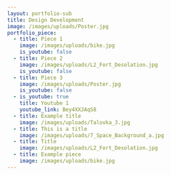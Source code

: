 ```yaml
---
layout: portfolio-sub
title: Design Development
image: /images/uploads/Poster.jpg
portfolio_piece:
  - title: Piece 1
    image: /images/uploads/bike.jpg
    is_youtube: false
  - title: Piece 2
    image: /images/uploads/L2_Fort_Desolation.jpg
    is_youtube: false
  - title: Piece 3
    image: /images/uploads/Poster.jpg
    is_youtube: false
  - is_youtube: true
    title: Youtube 1
    youtube_link: Bey4XXJAqS8
  - title: Example title
    image: /images/uploads/Talovka_3.jpg
  - title: This is a title
    image: /images/uploads/7_Space_Background_a.jpg
  - title: Title
    image: /images/uploads/L2_Fort_Desolation.jpg
  - title: Example piece
    image: /images/uploads/bike.jpg
---
```


